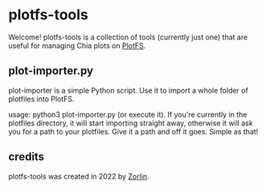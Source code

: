 # plotfs-tools
Welcome! plotfs-tools is a collection of tools (currently just one) that are useful for managing Chia plots on [PlotFS](https://github.com/szatmary/PlotFS).

## plot-importer.py

plot-importer is a simple Python script. Use it to import a whole folder of plotfiles into PlotFS.

usage: python3 plot-importer.py (or execute it). If you're currently in the plotfiles directory, it will start importing straight away, otherwise it will ask you for a path to your plotfiles. Give it a path and off it goes. Simple as that!

## credits

plotfs-tools was created in 2022 by [Zorlin](https://github.com/Zorlin).